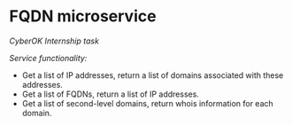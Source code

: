 # FQDN microservice

_CyberOK Internship task_

_Service functionality:_
- Get a list of IP addresses, return a list of domains associated with these 
addresses.
- Get a list of FQDNs, return a list of IP addresses.
- Get a list of second-level domains, return whois information for each domain.